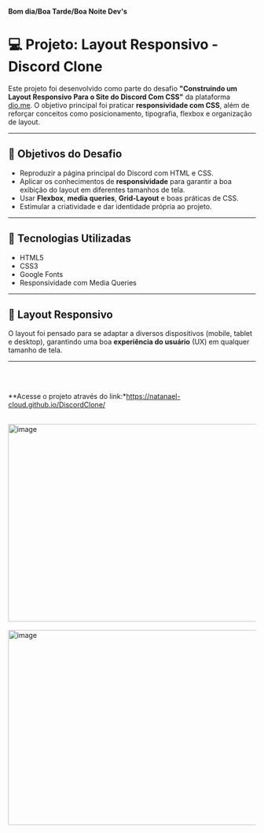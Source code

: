 **Bom dia/Boa Tarde/Boa Noite Dev's**

# 💻 Projeto: Layout Responsivo - Discord Clone

Este projeto foi desenvolvido como parte do desafio **"Construindo um Layout Responsivo Para o Site do Discord Com CSS"** da plataforma [dio.me](https://www.dio.me). O objetivo principal foi praticar **responsividade com CSS**, além de reforçar conceitos como posicionamento, tipografia, flexbox e organização de layout.

---

## 🧠 Objetivos do Desafio

- Reproduzir a página principal do Discord com HTML e CSS.
- Aplicar os conhecimentos de **responsividade** para garantir a boa exibição do layout em diferentes tamanhos de tela.
- Usar **Flexbox**, **media queries**, **Grid-Layout** e boas práticas de CSS.
- Estimular a criatividade e dar identidade própria ao projeto.

---

## 🚀 Tecnologias Utilizadas

- HTML5
- CSS3
- Google Fonts
- Responsividade com Media Queries

---

## 📱 Layout Responsivo

O layout foi pensado para se adaptar a diversos dispositivos (mobile, tablet e desktop), garantindo uma boa **experiência do usuário** (UX) em qualquer tamanho de tela.


---
<br><br>

**Acesse o projeto através do link:*https://natanael-cloud.github.io/DiscordClone/
<br><br>

<img width="554" height="402" alt="image" src="https://github.com/user-attachments/assets/2153dfb1-dd5c-472e-9b0c-36c81239edf1" />
<br><br>

<img width="561" height="397" alt="image" src="https://github.com/user-attachments/assets/87756c97-e38a-4375-9622-533697125a46" />



